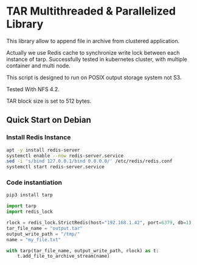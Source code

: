# TAR Multithreaded & Parallelized Library

This library allow to append file in archive from clustered application.

Actually we use Redis cache to synchronize write lock between each instance of tarp.
Successfully tested in kubernetes cluster, with multiple container and multi node.

This script is designed to run on POSIX output storage system not S3.

Tested With NFS 4.2.

TAR block size is set to 512 bytes.

## Quick Start on Debian
### Install Redis Instance

````bash
apt -y install redis-server
systemctl enable --now redis-server.service
sed -i 's/bind 127.0.0.1/bind 0.0.0.0/' /etc/redis/redis.conf
systemctl start redis-server.service
````

### Code instantiation
````bash
pip3 install tarp
````

````python
import tarp
import redis_lock

rlock = redis_lock.StrictRedis(host="192.168.1.42", port=6379, db=1)
tar_file_name = "output.tar"
output_write_path = "/tmp/"
name = "my_file.txt"

with tarp(tar_file_name, output_write_path, rlock) as t:
    t.add_file_to_archive_stream(name)
````
